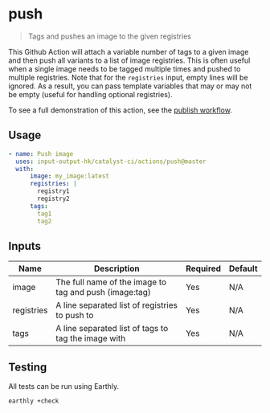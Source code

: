 # push

> Tags and pushes an image to the given registries

This Github Action will attach a variable number of tags to a given image and then push all variants to a list of image registries.
This is often useful when a single image needs to be tagged multiple times and pushed to multiple registries.
Note that for the `registries` input, empty lines will be ignored.
As a result, you can pass template variables that may or may not be empty (useful for handling optional registries).

To see a full demonstration of this action, see the [publish workflow](../../.github/workflows/publish.yml).

## Usage

```yaml
- name: Push image
  uses: input-output-hk/catalyst-ci/actions/push@master
  with:
      image: my_image:latest
      registries: |
        registry1
        registry2
      tags:
        tag1
        tag2
```

## Inputs

| Name       | Description                                            | Required | Default |
| ---------- | ------------------------------------------------------ | -------- | ------- |
| image      | The full name of the image to tag and push (image:tag) | Yes      | N/A     |
| registries | A line separated list of registries to push to         | Yes      | N/A     |
| tags       | A line separated list of tags to tag the image with    | Yes      | N/A     |

## Testing

All tests can be run using Earthly.

```bash
earthly +check
```
